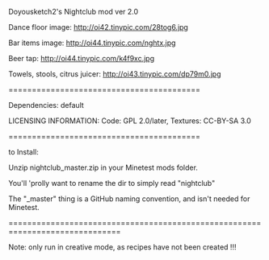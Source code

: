 Doyousketch2's Nightclub mod
ver 2.0

Dance floor image: http://oi42.tinypic.com/28tog6.jpg

Bar items image: http://oi44.tinypic.com/nghtx.jpg

Beer tap: http://oi44.tinypic.com/k4f9xc.jpg

Towels, stools, citrus juicer: http://oi43.tinypic.com/dp79m0.jpg

=========================================

Dependencies: default

LICENSING INFORMATION:
Code: GPL 2.0/later,
Textures: CC-BY-SA 3.0

=========================================

to Install:

Unzip nightclub_master.zip in your Minetest mods folder.

You'll 'prolly want to rename the dir to simply read "nightclub"

The "_master" thing is a GitHub naming convention, and isn't needed for Minetest.  

==============================================================================

Note: only run in creative mode, as recipes have not been created !!!
